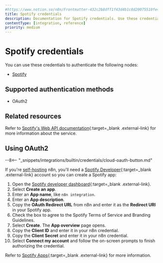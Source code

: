```yaml
---
#https://www.notion.so/n8n/Frontmatter-432c2b8dff1f43d4b1c8d20075510fe4
title: Spotify credentials
description: Documentation for Spotify credentials. Use these credentials to authenticate Spotify in n8n, a workflow automation platform.
contentType: [integration, reference]
priority: medium
---
```


# Spotify credentials

You can use these credentials to authenticate the following nodes:

- [Spotify](/integrations/builtin/app-nodes/n8n-nodes-base.spotify.md)

## Supported authentication methods

- OAuth2

## Related resources

Refer to [Spotify's Web API documentation](https://developer.spotify.com/documentation/web-api){:target=_blank .external-link} for more information about the service.

## Using OAuth2

--8<-- "_snippets/integrations/builtin/credentials/cloud-oauth-button.md"

If you're [self-hosting](/hosting/index.md) n8n, you'll need a [Spotify Developer](https://developer.spotify.com/){:target=_blank .external-link} account so you can create a Spotify app:

1. Open the [Spotify developer dashboard](https://developer.spotify.com/dashboard){:target=_blank .external-link}.
2. Select **Create an app**.
3. Enter an **App name**, like `n8n integration`.
4. Enter an **App description**.
5. Copy the **OAuth Redirect URL** from n8n and enter it as the **Redirect URI** in your Spotify app.
6. Check the box to agree to the Spotify Terms of Service and Branding Guidelines.
7. Select **Create**. The **App overview** page opens.
8. Copy the **Client ID** and enter it in your n8n credential.
9. Copy the **Client Secret** and enter it in your n8n credential.
10. Select **Connect my account** and follow the on-screen prompts to finish authorizing the credential.

Refer to [Spotify Apps](https://developer.spotify.com/documentation/web-api/concepts/apps){:target=_blank .external-link} for more information.
